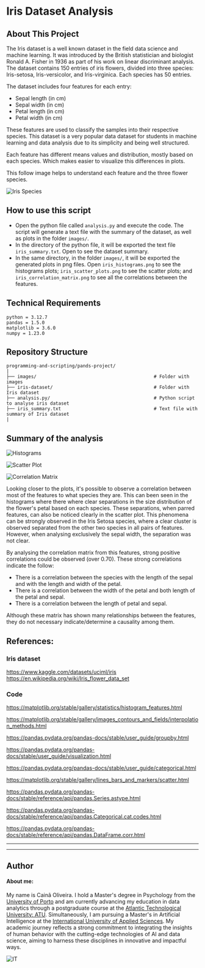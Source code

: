 # Iris Dataset Analysis

## About This Project

The Iris dataset is a well known dataset in the field data science and machine learning. It was introduced by the British statistician and biologist Ronald A. Fisher in 1936 as part of his work on linear discriminant analysis. The dataset contains 150 entries of iris flowers, divided into three species: Iris-setosa, Iris-versicolor, and Iris-virginica. Each species has 50 entries.

The dataset includes four features for each entry:
- Sepal length (in cm)
- Sepal width (in cm)
- Petal length (in cm)
- Petal width (in cm)

These features are used to classify the samples into their respective species. This dataset is a very popular data dataset for students in machine learning and data analysis due to its simplicity and being well structured.

Each feature has different means values and distribution, mostly based on each species. Which makes easier to visualize this differences in plots.

This follow image helps to understand each feature and the three flower species.

![Iris Species](images/iris_species.svg)

## How to use this script

   - Open the python file called `analysis.py` and execute the code. The script will generate a text file with the summary of the dataset, as well as plots in the folder `images/`.
   - In the directory of the python file, it will be exported the text file `iris_summary.txt`. Open to see the dataset summary.
   - In the same directory, in the folder `images/`, it will be exported the generated plots in png files. Open `iris_histograms.png` to see the histograms plots; `iris_scatter_plots.png` to see the scatter plots; and `iris_correlation_matrix.png` to see all the correlations between the features.

## Technical Requirements

```
python = 3.12.7
pandas = 1.5.0
matplotlib = 3.6.0
numpy = 1.23.0
```

## Repository Structure

```
programming-and-scripting/pands-project/
|
├── images/                                           # Folder with images
├── iris-dataset/                                     # Folder with Iris dataset
├── analysis.py/                                      # Python script to analyse iris dataset
├── iris_summary.txt                                  # Text file with summary of Iris dataset
|
```

## Summary of the analysis

![Histograms](images/iris_histograms.png)

![Scatter Plot](images/iris_scatter_plots.png)

![Correlation Matrix](images/iris_correlation_matrix.png)

Looking closer to the plots, it's possible to observe a correlation between most of the features to what species they are. This can been seen in the histograms where there where clear separations in the size distribution of the flower's petal based on each species. These separations, when parred features, can also be noticed clearly in the scatter plot. This phenomena can be strongly observed in the Iris Setosa species, where a clear cluster is observed separated from the other two species in all pairs of features. However, when analysing exclusively the sepal width, the separation was not clear.

By analysing the correlation matrix from this features, strong positive correlations could be observed (over 0.70). These strong correlations indicate the follow:
   - There is a correlation between the species with the length of the sepal and with the length and width of the petal.
   - There is a correlation between the width of the petal and both length of the petal and sepal.
   - There is a correlation between the length of petal and sepal.

Although these matrix has shown many relationships between the features, they do not necessary indicate/determine a causality among them.

## References:

### Iris dataset

https://www.kaggle.com/datasets/uciml/iris
https://en.wikipedia.org/wiki/Iris_flower_data_set

### Code

https://matplotlib.org/stable/gallery/statistics/histogram_features.html

https://matplotlib.org/stable/gallery/images_contours_and_fields/interpolation_methods.html

https://pandas.pydata.org/pandas-docs/stable/user_guide/groupby.html

https://pandas.pydata.org/pandas-docs/stable/user_guide/visualization.html

https://pandas.pydata.org/pandas-docs/stable/user_guide/categorical.html

https://matplotlib.org/stable/gallery/lines_bars_and_markers/scatter.html

https://pandas.pydata.org/pandas-docs/stable/reference/api/pandas.Series.astype.html

https://pandas.pydata.org/pandas-docs/stable/reference/api/pandas.Categorical.cat.codes.html

https://pandas.pydata.org/pandas-docs/stable/reference/api/pandas.DataFrame.corr.html

***
***

## Author


#### About me:

My name is Cainã Oliveira. I hold a Master's degree in Psychology from the [University of Porto](https://www.up.pt/portal/en/) and am currently advancing my education in data analytics through a postgraduate course at the [Atlantic Technological University: ATU](https://www.atu.ie/). Simultaneously, I am pursuing a Master's in Artificial Intelligence at the [International University of Applied Sciences](https://www.iu.org/). My academic journey reflects a strong commitment to integrating the insights of human behavior with the cutting-edge technologies of AI and data science, aiming to harness these disciplines in innovative and impactful ways.

![IT](https://erp.today/wp-content/uploads/2022/12/Artificial_Intelligence-2048x1024.jpg)